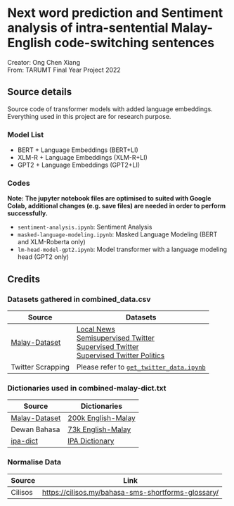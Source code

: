 # Next word prediction and Sentiment analysis of intra-sentential Malay-English code-switching sentences
Creator: Ong Chen Xiang
<br>From: TARUMT Final Year Project 2022

## Source details
Source code of transformer models with added language embeddings.
<br>Everything used in this project are for research purpose.

### Model List

- BERT + Language Embeddings (BERT+LI)
- XLM-R + Language Embeddings (XLM-R+LI)
- GPT2 + Language Embeddings (GPT2+LI)

### Codes

**Note: The jupyter notebook files are optimised to suited with Google Colab, additional changes (e.g. save files) are needed in order to perform successfully.**

- `sentiment-analysis.ipynb`: Sentiment Analysis
- `masked-language-modeling.ipynb`: Masked Language Modeling (BERT and XLM-Roberta only)
- `lm-head-model-gpt2.ipynb`: Model transformer with a language modeling head (GPT2 only)

## Credits

### Datasets gathered in combined_data.csv

| Source | Datasets |
| -------- | ---- |
| [Malay-Dataset](https://github.com/huseinzol05/malay-dataset) | [Local News](https://github.com/huseinzol05/malay-dataset/blob/master/sentiment/news-sentiment) <br> [Semisupervised Twitter](https://github.com/huseinzol05/malay-dataset/blob/master/sentiment/semisupervised-twitter-3class) <br> [Supervised Twitter](https://github.com/huseinzol05/malay-dataset/blob/master/sentiment/supervised-twitter) <br> [Supervised Twitter Politics](https://github.com/huseinzol05/malay-dataset/blob/master/sentiment/supervised-twitter-politics) |
| Twitter Scrapping | Please refer to [`get_twitter_data.ipynb`](https://github.com/mintong89/fyp2022/blob/master/data/get_twitter_data.ipynb) |

### Dictionaries used in combined-malay-dict.txt

| Source | Dictionaries |
| ------ | ------------ |
| [Malay-Dataset](https://github.com/huseinzol05/malay-dataset) | [200k English-Malay](https://github.com/huseinzol05/malay-dataset/blob/master/dictionary/200k-english-malay) |
| Dewan Bahasa | [73k English-Malay](https://dl.fbaipublicfiles.com/arrival/dictionaries/en-ms.txt) |
| [ipa-dict](https://github.com/open-dict-data/ipa-dict) | [IPA Dictionary](https://raw.githubusercontent.com/open-dict-data/ipa-dict/master/data/ma.txt) |

### Normalise Data

| Source | Link |
| ------ | --------- |
| Cilisos | https://cilisos.my/bahasa-sms-shortforms-glossary/ |
